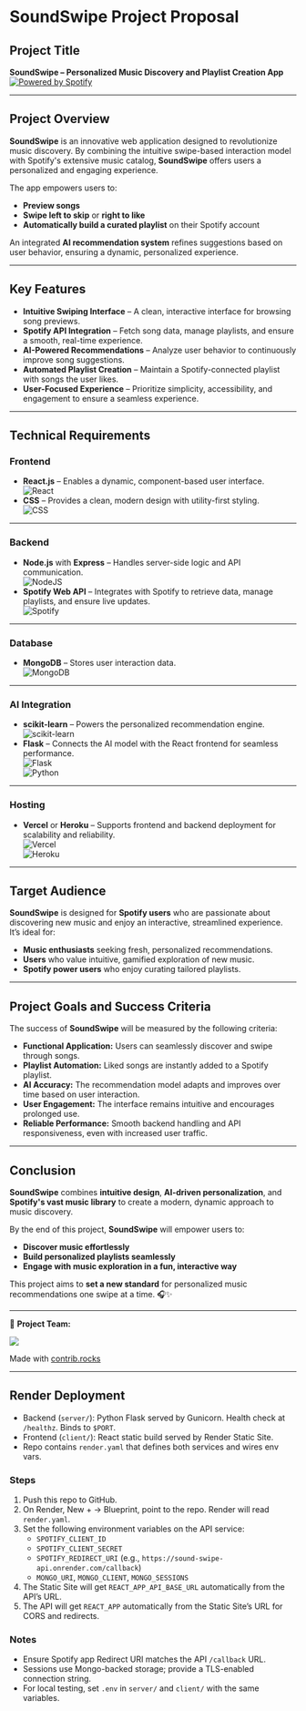 # **SoundSwipe Project Proposal**

## **Project Title**

**SoundSwipe – Personalized Music Discovery and Playlist Creation App**  
[![Powered by Spotify](https://img.shields.io/badge/Powered%20by-Spotify-1DB954?style=plastic&logo=spotify)](https://open.spotify.com)

---

## **Project Overview**

**SoundSwipe** is an innovative web application designed to revolutionize music discovery. By combining the intuitive swipe-based interaction model with Spotify's extensive music catalog, **SoundSwipe** offers users a personalized and engaging experience.

The app empowers users to:

- **Preview songs**
- **Swipe left to skip** or **right to like**
- **Automatically build a curated playlist** on their Spotify account

An integrated **AI recommendation system** refines suggestions based on user behavior, ensuring a dynamic, personalized experience.

---

## **Key Features**

- **Intuitive Swiping Interface** – A clean, interactive interface for browsing song previews.
- **Spotify API Integration** – Fetch song data, manage playlists, and ensure a smooth, real-time experience.
- **AI-Powered Recommendations** – Analyze user behavior to continuously improve song suggestions.
- **Automated Playlist Creation** – Maintain a Spotify-connected playlist with songs the user likes.
- **User-Focused Experience** – Prioritize simplicity, accessibility, and engagement to ensure a seamless experience.

---

## **Technical Requirements**

### **Frontend**

- **React.js** – Enables a dynamic, component-based user interface.  
  ![React](https://img.shields.io/badge/React-%2320232a.svg?logo=react&logoColor=%2361DAFB)
- **CSS** – Provides a clean, modern design with utility-first styling.  
  ![CSS](https://img.shields.io/badge/CSS-%2338B2AC.svg?logo=css&logoColor=white)

---

### **Backend**

- **Node.js** with **Express** – Handles server-side logic and API communication.  
  ![NodeJS](https://img.shields.io/badge/Node.js-6DA55F?logo=node.js&logoColor=white)
- **Spotify Web API** – Integrates with Spotify to retrieve data, manage playlists, and ensure live updates.  
  ![Spotify](https://img.shields.io/badge/Spotify%20Web%20API-1ED760?logo=spotify&color=black)

---

### **Database**

- **MongoDB** – Stores user interaction data.  
  ![MongoDB](https://img.shields.io/badge/MongoDB-%234ea94b.svg?logo=mongodb&logoColor=white)

---

### **AI Integration**

- **scikit-learn** – Powers the personalized recommendation engine.  
  ![scikit-learn](https://img.shields.io/badge/scikit--learn-F7931E?logo=scikitlearn&logoColor=fff&color=black)
- **Flask** – Connects the AI model with the React frontend for seamless performance.  
  ![Flask](https://img.shields.io/badge/Flask-000?logo=flask&logoColor=fff)  
  ![Python](https://img.shields.io/badge/Python-3776AB?logo=python&logoColor=fff)

---

### **Hosting**

- **Vercel** or **Heroku** – Supports frontend and backend deployment for scalability and reliability.  
  ![Vercel](https://img.shields.io/badge/Vercel-%23000000.svg?logo=vercel&logoColor=white)  
  ![Heroku](https://img.shields.io/badge/Heroku-430098?logo=heroku&logoColor=fffe)

---

## **Target Audience**

**SoundSwipe** is designed for **Spotify users** who are passionate about discovering new music and enjoy an interactive, streamlined experience.  
It’s ideal for:

- **Music enthusiasts** seeking fresh, personalized recommendations.
- **Users** who value intuitive, gamified exploration of new music.
- **Spotify power users** who enjoy curating tailored playlists.

---

## **Project Goals and Success Criteria**

The success of **SoundSwipe** will be measured by the following criteria:

- **Functional Application:** Users can seamlessly discover and swipe through songs.
- **Playlist Automation:** Liked songs are instantly added to a Spotify playlist.
- **AI Accuracy:** The recommendation model adapts and improves over time based on user interaction.
- **User Engagement:** The interface remains intuitive and encourages prolonged use.
- **Reliable Performance:** Smooth backend handling and API responsiveness, even with increased user traffic.

---

## **Conclusion**

**SoundSwipe** combines **intuitive design**, **AI-driven personalization**, and **Spotify's vast music library** to create a modern, dynamic approach to music discovery.

By the end of this project, **SoundSwipe** will empower users to:

- **Discover music effortlessly**
- **Build personalized playlists seamlessly**
- **Engage with music exploration in a fun, interactive way**

This project aims to **set a new standard** for personalized music recommendations one swipe at a time. 🎧✨

---
📩 **Project Team:** 

<a href="https://github.com/Shravan-Sulikeri/sound-swipe-app/graphs/contributors">
  <img src="https://contrib.rocks/image?repo=Shravan-Sulikeri/sound-swipe-app" />
</a>

Made with [contrib.rocks](https://contrib.rocks)

---

## Render Deployment

- Backend (`server/`): Python Flask served by Gunicorn. Health check at `/healthz`. Binds to `$PORT`.
- Frontend (`client/`): React static build served by Render Static Site.
- Repo contains `render.yaml` that defines both services and wires env vars.

### Steps
1. Push this repo to GitHub.
2. On Render, New + -> Blueprint, point to the repo. Render will read `render.yaml`.
3. Set the following environment variables on the API service:
   - `SPOTIFY_CLIENT_ID`
   - `SPOTIFY_CLIENT_SECRET`
   - `SPOTIFY_REDIRECT_URI` (e.g., `https://sound-swipe-api.onrender.com/callback`)
   - `MONGO_URI`, `MONGO_CLIENT`, `MONGO_SESSIONS`
4. The Static Site will get `REACT_APP_API_BASE_URL` automatically from the API’s URL.
5. The API will get `REACT_APP` automatically from the Static Site’s URL for CORS and redirects.

### Notes
- Ensure Spotify app Redirect URI matches the API `/callback` URL.
- Sessions use Mongo-backed storage; provide a TLS-enabled connection string.
- For local testing, set `.env` in `server/` and `client/` with the same variables.

